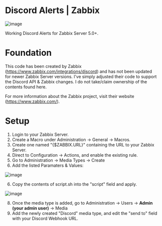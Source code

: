 # Discord Alerts | Zabbix

![image](https://user-images.githubusercontent.com/64431703/115061856-4a6c2980-9eaf-11eb-8e74-eef7d3407e58.png)

Working Discord Alerts for Zabbix Server 5.0+.

# Foundation
This code has been created by Zabbix (https://www.zabbix.com/integrations/discord) and has not been updated for newer Zabbix Server versions. I've simply adjusted their code to support the Discord API & Zabbix changes. I do not take/claim ownership of the contents found here. 

For more information about the Zabbix project, visit their website (https://www.zabbix.com/). 

# Setup
1. Login to your Zabbix Server. 
2. Create a Macro under Administration -> General -> Macros.
3. Create one named "{$ZABBIX.URL}" containing the URL to your Zabbix Server.
4. Direct to Configuration -> Actions, and enable the existing rule. 
5. Go to Administration -> Media Types -> Create
6. Add the listed Paramaters & Values:

![image](https://user-images.githubusercontent.com/64431703/115061104-53103000-9eae-11eb-95c1-228d7d34ba92.png)

6. Copy the contents of script.sh into the "script" field and apply.

![image](https://user-images.githubusercontent.com/64431703/115061167-6fac6800-9eae-11eb-8306-353c30039d9e.png)

8. Once the media type is added, go to Administration -> Users -> **Admin (your admin user)** -> Media
9. Add the newly created "Discord" media type, and edit the "send to" field with your Discord Webhook URL.
